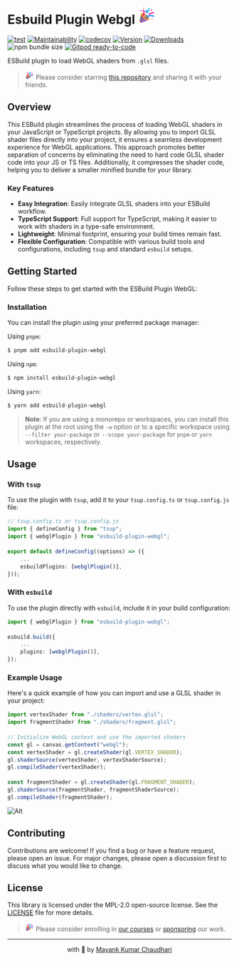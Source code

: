 # Esbuild Plugin Webgl <img src="https://github.com/react18-tools/esbuild-plugin-webgl/blob/main/popper.png?raw=true" style="height: 40px"/>

[![test](https://github.com/react18-tools/esbuild-plugin-webgl/actions/workflows/test.yml/badge.svg)](https://github.com/react18-tools/esbuild-plugin-webgl/actions/workflows/test.yml) [![Maintainability](https://api.codeclimate.com/v1/badges/c2532ae011e53b1bf011/maintainability)](https://codeclimate.com/github/react18-tools/esbuild-plugin-webgl/maintainability) [![codecov](https://codecov.io/gh/react18-tools/esbuild-plugin-webgl/graph/badge.svg)](https://codecov.io/gh/react18-tools/esbuild-plugin-webgl) [![Version](https://img.shields.io/npm/v/esbuild-plugin-webgl.svg?colorB=green)](https://www.npmjs.com/package/esbuild-plugin-webgl) [![Downloads](https://img.jsdelivr.com/img.shields.io/npm/d18m/esbuild-plugin-webgl.svg)](https://www.npmjs.com/package/esbuild-plugin-webgl) ![npm bundle size](https://img.shields.io/bundlephobia/minzip/esbuild-plugin-webgl) [![Gitpod ready-to-code](https://img.shields.io/badge/Gitpod-ready--to--code-blue?logo=gitpod)](https://gitpod.io/from-referrer/)

ESBuild plugin to load WebGL shaders from `.glsl` files.

> <img src="https://github.com/react18-tools/esbuild-plugin-webgl/blob/main/popper.png?raw=true" style="height: 20px"/> Please consider starring [this repository](https://github.com/react18-tools/esbuild-plugin-webgl) and sharing it with your friends.

## Overview

This ESBuild plugin streamlines the process of loading WebGL shaders in your JavaScript or TypeScript projects. By allowing you to import GLSL shader files directly into your project, it ensures a seamless development experience for WebGL applications. This approach promotes better separation of concerns by eliminating the need to hard code GLSL shader code into your JS or TS files. Additionally, it compresses the shader code, helping you to deliver a smaller minified bundle for your library.

### Key Features

- **Easy Integration**: Easily integrate GLSL shaders into your ESBuild workflow.
- **TypeScript Support**: Full support for TypeScript, making it easier to work with shaders in a type-safe environment.
- **Lightweight**: Minimal footprint, ensuring your build times remain fast.
- **Flexible Configuration**: Compatible with various build tools and configurations, including `tsup` and standard `esbuild` setups.

## Getting Started

Follow these steps to get started with the ESBuild Plugin WebGL:

### Installation

You can install the plugin using your preferred package manager:

Using `pnpm`:

```bash
$ pnpm add esbuild-plugin-webgl
```

Using `npm`:

```bash
$ npm install esbuild-plugin-webgl
```

Using `yarn`:

```bash
$ yarn add esbuild-plugin-webgl
```

> **Note**: If you are using a monorepo or workspaces, you can install this plugin at the root using the `-w` option or to a specific workspace using `--filter your-package` or `--scope your-package` for `pnpm` or `yarn` workspaces, respectively.

## Usage

### With `tsup`

To use the plugin with `tsup`, add it to your `tsup.config.ts` or `tsup.config.js` file:

```ts
// tsup.config.ts or tsup.config.js
import { defineConfig } from "tsup";
import { webglPlugin } from "esbuild-plugin-webgl";

export default defineConfig((options) => ({
    ...
    esbuildPlugins: [webglPlugin()],
}));
```

### With `esbuild`

To use the plugin directly with `esbuild`, include it in your build configuration:

```ts
import { webglPlugin } from "esbuild-plugin-webgl";

esbuild.build({
    ...
    plugins: [webglPlugin()],
});
```

### Example Usage

Here's a quick example of how you can import and use a GLSL shader in your project:

```ts
import vertexShader from "./shaders/vertex.glsl";
import fragmentShader from "./shaders/fragment.glsl";

// Initialize WebGL context and use the imported shaders
const gl = canvas.getContext("webgl");
const vertexShader = gl.createShader(gl.VERTEX_SHADER);
gl.shaderSource(vertexShader, vertexShaderSource);
gl.compileShader(vertexShader);

const fragmentShader = gl.createShader(gl.FRAGMENT_SHADER);
gl.shaderSource(fragmentShader, fragmentShaderSource);
gl.compileShader(fragmentShader);
```

![Alt](https://repobeats.axiom.co/api/embed/a1fadcf8aa3054acff5d430c970af9e61254da5c.svg "Repobeats analytics image")

## Contributing

Contributions are welcome! If you find a bug or have a feature request, please open an issue. For major changes, please open a discussion first to discuss what you would like to change.

## License

This library is licensed under the MPL-2.0 open-source license. See the [LICENSE](LICENSE) file for more details.

> <img src="https://github.com/react18-tools/esbuild-plugin-webgl/blob/main/popper.png?raw=true" style="height: 20px"/> Please consider enrolling in [our courses](https://mayank-chaudhari.vercel.app/courses) or [sponsoring](https://github.com/sponsors/mayank1513) our work.

<hr />

<p align="center" style="text-align:center">with 💖 by <a href="https://mayank-chaudhari.vercel.app" target="_blank">Mayank Kumar Chaudhari</a></p>

